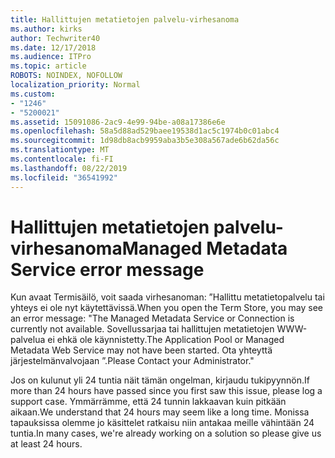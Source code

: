 ```yaml
---
title: Hallittujen metatietojen palvelu-virhesanoma
ms.author: kirks
author: Techwriter40
ms.date: 12/17/2018
ms.audience: ITPro
ms.topic: article
ROBOTS: NOINDEX, NOFOLLOW
localization_priority: Normal
ms.custom:
- "1246"
- "5200021"
ms.assetid: 15091086-2ac9-4e99-94be-a08a17386e6e
ms.openlocfilehash: 58a5d88ad529baee19538d1ac5c1974b0c01abc4
ms.sourcegitcommit: 1d98db8acb9959aba3b5e308a567ade6b62da56c
ms.translationtype: MT
ms.contentlocale: fi-FI
ms.lasthandoff: 08/22/2019
ms.locfileid: "36541992"
---
```

# <a name="managed-metadata-service-error-message"></a><span data-ttu-id="2b5b8-102">Hallittujen metatietojen palvelu-virhesanoma</span><span class="sxs-lookup"><span data-stu-id="2b5b8-102">Managed Metadata Service error message</span></span>

<span data-ttu-id="2b5b8-103">Kun avaat Termisäilö, voit saada virhesanoman: ”Hallittu metatietopalvelu tai yhteys ei ole nyt käytettävissä.</span><span class="sxs-lookup"><span data-stu-id="2b5b8-103">When you open the Term Store, you may see an error message: "The Managed Metadata Service or Connection is currently not available.</span></span> <span data-ttu-id="2b5b8-104">Sovellussarjaa tai hallittujen metatietojen WWW-palvelua ei ehkä ole käynnistetty.</span><span class="sxs-lookup"><span data-stu-id="2b5b8-104">The Application Pool or Managed Metadata Web Service may not have been started.</span></span> <span data-ttu-id="2b5b8-105">Ota yhteyttä järjestelmänvalvojaan ”.</span><span class="sxs-lookup"><span data-stu-id="2b5b8-105">Please Contact your Administrator."</span></span>
  
<span data-ttu-id="2b5b8-106">Jos on kulunut yli 24 tuntia näit tämän ongelman, kirjaudu tukipyynnön.</span><span class="sxs-lookup"><span data-stu-id="2b5b8-106">If more than 24 hours have passed since you first saw this issue, please log a support case.</span></span> <span data-ttu-id="2b5b8-107">Ymmärrämme, että 24 tunnin lakkaavan kuin pitkään aikaan.</span><span class="sxs-lookup"><span data-stu-id="2b5b8-107">We understand that 24 hours may seem like a long time.</span></span> <span data-ttu-id="2b5b8-108">Monissa tapauksissa olemme jo käsittelet ratkaisu niin antakaa meille vähintään 24 tuntia.</span><span class="sxs-lookup"><span data-stu-id="2b5b8-108">In many cases, we're already working on a solution so please give us at least 24 hours.</span></span>
  
